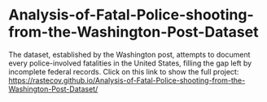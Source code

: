# Analysis-of-Fatal-Police-shooting-from-the-Washington-Post-Dataset
The dataset, established by the Washington post, attempts to document every police-involved fatalities in the United States, filling the gap left by incomplete federal records. 
Click on this link to show the full project: https://rastecov.github.io/Analysis-of-Fatal-Police-shooting-from-the-Washington-Post-Dataset/
